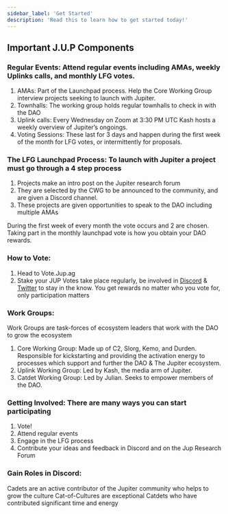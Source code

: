 ```yaml
---
sidebar_label: 'Get Started'
description: 'Read this to learn how to get started today!'
---
```


## Important J.U.P Components

### Regular Events: Attend regular events including AMAs, weekly Uplinks calls, and monthly LFG votes.

1. AMAs: Part of the Launchpad process. Help the Core Working Group interview projects seeking to launch with Jupiter.
2. Townhalls: The working group holds regular townhalls to check in with the DAO
3. Uplink calls: Every Wednesday on Zoom at 3:30 PM UTC Kash hosts a weekly overview of Jupiter’s ongoings.
4. Voting Sessions: These last for 3 days and happen during the first week of the month for LFG votes, or intermittently for proposals.

### The LFG Launchpad Process: To launch with Jupiter a project must go through a 4 step process

1. Projects make an intro post on the Jupiter research forum
2. They are selected by the CWG to be announced to the community, and are given a Discord channel.
3. These projects are given opportunities to speak to the DAO including multiple AMAs

During the first week of every month the vote occurs and 2 are chosen. Taking part in the monthly launchpad vote is how you obtain your DAO rewards.

### How to Vote:

1. Head to Vote.Jup.ag
2. Stake your JUP
   Votes take place regularly, be involved in [Discord](https://discord.gg/jup) & [Twitter](https://twitter.com/JupiterExchange) to stay in the know.
   You get rewards no matter who you vote for, only participation matters

### Work Groups:

Work Groups are task-forces of ecosystem leaders that work with the DAO to grow the ecosystem

1. Core Working Group: Made up of C2, Slorg, Kemo, and Durden. Responsible for kickstarting and providing the activation energy to processes which support and further the DAO & The Jupiter ecosystem.
2. Uplink Working Group: Led by Kash, the media arm of Jupiter.
3. Catdet Working Group: Led by Julian. Seeks to empower members of the DAO.

### Getting Involved: There are many ways you can start participating

1. Vote!
2. Attend regular events
3. Engage in the LFG process
4. Contribute your ideas and feedback in Discord and on the Jup Research Forum

### Gain Roles in Discord:

Cadets are an active contributor of the Jupiter community who helps to grow the culture
Cat-of-Cultures are exceptional Catdets who have contributed significant time and energy
